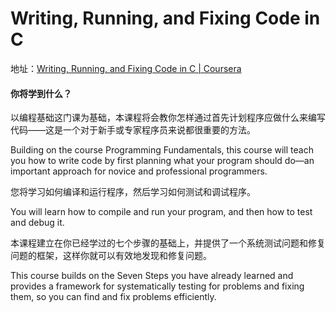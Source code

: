 # Writing, Running, and Fixing Code in C

地址：[Writing, Running, and Fixing Code in C | Coursera](https://www.coursera.org/learn/writing-running-fixing-code?specialization=c-programming)

#### 你将学到什么？

以编程基础这门课为基础，本课程将会教你怎样通过首先计划程序应做什么来编写代码——这是一个对于新手或专家程序员来说都很重要的方法。

Building on the course Programming Fundamentals, this course will teach you how to write code by first planning what your program should do—an important approach for novice and professional programmers. 

您将学习如何编译和运行程序，然后学习如何测试和调试程序。  

You will learn how to compile and run your program, and then how to test and debug it. 

本课程建立在你已经学过的七个步骤的基础上，并提供了一个系统测试问题和修复问题的框架，这样你就可以有效地发现和修复问题。  

This course builds on the Seven Steps you have already learned and provides a framework for systematically testing for problems and fixing them, so you can find and fix problems efficiently.